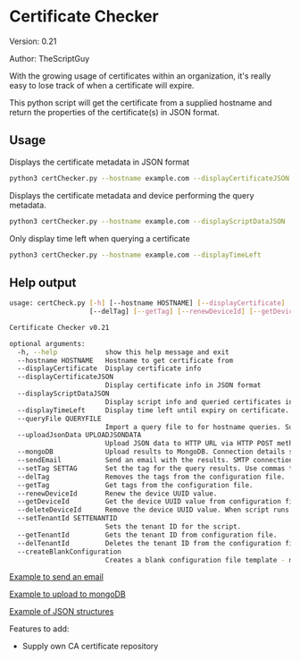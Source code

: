 # Certificate Checker

Version: 0.21

Author: TheScriptGuy

With the growing usage of certificates within an organization, it's really easy to lose track of when a certificate will expire.
 
This python script will get the certificate from a supplied hostname and return the properties of the certificate(s) in JSON format.

## Usage
Displays the certificate metadata in JSON format
```bash
python3 certChecker.py --hostname example.com --displayCertificateJSON
```

Displays the certificate metadata and device performing the query metadata.
```bash
python3 certChecker.py --hostname example.com --displayScriptDataJSON
```

Only display time left when querying a certificate
```bash
python3 certChecker.py --hostname example.com --displayTimeLeft
```

## Help output
```bash
usage: certCheck.py [-h] [--hostname HOSTNAME] [--displayCertificate] [--displayCertificateJSON] [--displayScriptDataJSON] [--displayTimeLeft] [--queryFile QUERYFILE] [--uploadJsonData UPLOADJSONDATA] [--mongoDB] [--sendEmail] [--setTag SETTAG]
                    [--delTag] [--getTag] [--renewDeviceId] [--getDeviceId] [--deleteDeviceId] [--setTenantId SETTENANTID] [--getTenantId] [--delTenantId] [--createBlankConfiguration]

Certificate Checker v0.21

optional arguments:
  -h, --help            show this help message and exit
  --hostname HOSTNAME   Hostname to get certificate from
  --displayCertificate  Display certificate info
  --displayCertificateJSON
                        Display certificate info in JSON format
  --displayScriptDataJSON
                        Display script info and queried certificates in JSON format
  --displayTimeLeft     Display time left until expiry on certificate.
  --queryFile QUERYFILE
                        Import a query file to for hostname queries. Supports local files and HTTP/HTTPS links
  --uploadJsonData UPLOADJSONDATA
                        Upload JSON data to HTTP URL via HTTP POST method.
  --mongoDB             Upload results to MongoDB. Connection details stored in mongo.cfg
  --sendEmail           Send an email with the results. SMTP connection details stored in mail.cfg
  --setTag SETTAG       Set the tag for the query results. Use commas to separate multiple tags.
  --delTag              Removes the tags from the configuration file.
  --getTag              Get tags from the configuration file.
  --renewDeviceId       Renew the device UUID value.
  --getDeviceId         Get the device UUID value from configuration file.
  --deleteDeviceId      Remove the device UUID value. When script runs again a new UUID will be generated.
  --setTenantId SETTENANTID
                        Sets the tenant ID for the script.
  --getTenantId         Gets the tenant ID from configuration file.
  --delTenantId         Deletes the tenant ID from the configuration file.
  --createBlankConfiguration
                        Creates a blank configuration file template - myConfig.json. Overwrites any existing configuration
```

[Example to send an email](https://github.com/TheScriptGuy/certificateChecker/blob/main/README-email.md)

[Example to upload to mongoDB](https://github.com/TheScriptGuy/certificateChecker/blob/main/README-mongoDB.md)

[Example of JSON structures](https://github.com/TheScriptGuy/certificateChecker/blob/main/README-json.md)

Features to add:
* Supply own CA certificate repository

